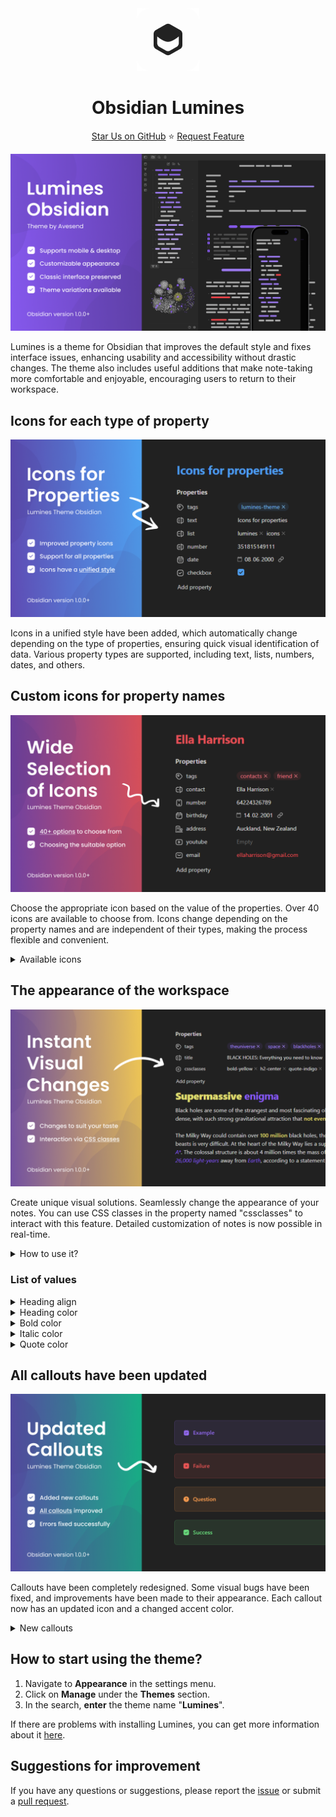 <div align="center"><img src="assets/avesend-favicon.png" alt=""/></div>

<div align="center"><h1>Obsidian Lumines</h1><p><a href="https://github.com/Avesend/obsidian-lumines">Star Us on GitHub</a><span> ⭐️ </span><a href="https://github.com/Avesend/obsidian-lumines/issues">Request Feature</a></p></div>

![](assets/readme-lumines.png)

<div><p>Lumines is a theme for Obsidian that improves the default style and fixes interface issues, enhancing usability and accessibility without drastic changes. The theme also includes useful additions that make note-taking more comfortable and enjoyable, encouraging users to return to their workspace.</p></div>

<h2>Icons for each type of property</h2>

![](assets/readme-cover-1.png)

<div><p>Icons in a unified style have been added, which automatically change depending on the type of properties, ensuring quick visual identification of data. Various property types are supported, including text, lists, numbers, dates, and others.</p></div>

<h2>Custom icons for property names</h2>

![](assets/readme-cover-2.png)

<div><p>Choose the appropriate icon based on the value of the properties. Over 40 icons are available to choose from. Icons change depending on the property names and are independent of their types, making the process flexible and convenient.</p></div>

<details>
   <summary>Available icons</summary>
   <p>
      <ul>
         <li>tags</li>
         <li>time</li>
         <li>cssclasses</li>
         <li>birthday</li>
         <li>save</li>
         <li>lovely</li>
         <li>camera</li>
         <li>radio</li>
         <li>music</li>
         <li>wallet</li>
         <li>note</li>
         <li>number</li>
         <li>city</li>
         <li>address</li>
         <li>passport</li>
         <li>issued</li>
         <li>game</li>
         <li>weight</li>
         <li>ticket</li>
         <li>bankcard</li>
         <li>snils</li>
         <li>socials</li>
         <li>email</li>
         <li>source</li>
         <li>cover</li>
         <li>author</li>
         <li>rating</li>
         <li>year</li>
         <li>link</li>
         <li>timer</li>
         <li>briefcase</li>
         <li>award</li>
         <li>book</li>
         <li>location</li>
         <li>map</li>
         <li>bag</li>
         <li>receipt</li>
         <li>box</li>
         <li>reserve</li>
         <li>key</li>
         <li>youtube</li>
      </ul>
   </p>
</details>

<h2>The appearance of the workspace</h2>

![](assets/readme-cover-3.png)

<div><p>Create unique visual solutions. Seamlessly change the appearance of your notes. You can use CSS classes in the property named "cssclasses" to interact with this feature. Detailed customization of notes is now possible in real-time.</p></div>

<details>
   <summary>How to use it?</summary>
   <p>
      <ol>
         <li>Use the property named "cssclasses".</li>
         <li>Enter the values below individually.</li>
      </ol>
   </p>
</details>

### List of values

<details>
   <summary>Heading align</summary>
   <p>
      <ul>
         <li>h1-center</li>
         <li>h2-center</li>
         <li>h3-center</li>
         <li>h4-center</li>
         <li>h5-center</li>
         <li>h6-center</li>
         <li>h1-end</li>
         <li>h2-end</li>
         <li>h3-end</li>
         <li>h4-end</li>
         <li>h5-end</li>
         <li>h6-end</li>
      </ul>
   </p>
</details>

<details>
   <summary>Heading color</summary>
   <p>
      <ul>
         <li>h1-red</li>
         <li>h2-red</li>
         <li>h3-red</li>
         <li>h4-red</li>
         <li>h5-red</li>
         <li>h6-red</li>
         <li>h1-orange</li>
         <li>h2-orange</li>
         <li>h3-orange</li>
         <li>h4-orange</li>
         <li>h5-orange</li>
         <li>h6-orange</li>
         <li>h1-yellow</li>
         <li>h2-yellow</li>
         <li>h3-yellow</li>
         <li>h4-yellow</li>
         <li>h5-yellow</li>
         <li>h6-yellow</li>
         <li>h1-lime</li>
         <li>h2-lime</li>
         <li>h3-lime</li>
         <li>h4-lime</li>
         <li>h5-lime</li>
         <li>h6-lime</li>
         <li>h1-green</li>
         <li>h2-green</li>
         <li>h3-green</li>
         <li>h4-green</li>
         <li>h5-green</li>
         <li>h6-green</li>
         <li>h1-cyan</li>
         <li>h2-cyan</li>
         <li>h3-cyan</li>
         <li>h4-cyan</li>
         <li>h5-cyan</li>
         <li>h6-cyan</li>
         <li>h1-sky</li>
         <li>h2-sky</li>
         <li>h3-sky</li>
         <li>h4-sky</li>
         <li>h5-sky</li>
         <li>h6-sky</li>
         <li>h1-blue</li>
         <li>h2-blue</li>
         <li>h3-blue</li>
         <li>h4-blue</li>
         <li>h5-blue</li>
         <li>h6-blue</li>
         <li>h1-indigo</li>
         <li>h2-indigo</li>
         <li>h3-indigo</li>
         <li>h4-indigo</li>
         <li>h5-indigo</li>
         <li>h6-indigo</li>
         <li>h1-violet</li>
         <li>h2-violet</li>
         <li>h3-violet</li>
         <li>h4-violet</li>
         <li>h5-violet</li>
         <li>h6-violet</li>
         <li>h1-pink</li>
         <li>h2-pink</li>
         <li>h3-pink</li>
         <li>h4-pink</li>
         <li>h5-pink</li>
         <li>h6-pink</li>
         <li>h1-gray</li>
         <li>h2-gray</li>
         <li>h3-gray</li>
         <li>h4-gray</li>
         <li>h5-gray</li>
         <li>h6-gray</li>
         <li>h1-white</li>
         <li>h2-white</li>
         <li>h3-white</li>
         <li>h4-white</li>
         <li>h5-white</li>
         <li>h6-white</li>
      </ul>
   </p>
</details>

<details>
   <summary>Bold color</summary>
   <p>
      <ul>
         <li>bold-red</li>
         <li>bold-orange</li>
         <li>bold-yellow</li>
         <li>bold-lime</li>
         <li>bold-green</li>
         <li>bold-cyan</li>
         <li>bold-sky</li>
         <li>bold-blue</li>
         <li>bold-indigo</li>
         <li>bold-violet</li>
         <li>bold-pink</li>
         <li>bold-gray</li>
         <li>bold-white</li>
      </ul>
   </p>
</details>

<details>
   <summary>Italic color</summary>
   <p>
      <ul>
         <li>italic-red</li>
         <li>italic-orange</li>
         <li>italic-yellow</li>
         <li>italic-lime</li>
         <li>italic-green</li>
         <li>italic-cyan</li>
         <li>italic-sky</li>
         <li>italic-blue</li>
         <li>italic-indigo</li>
         <li>italic-violet</li>
         <li>italic-pink</li>
         <li>italic-gray</li>
         <li>italic-white</li>
      </ul>
   </p>
</details>

<details>
   <summary>Quote color</summary>
   <p>
      <ul>
         <li>quote-red</li>
         <li>quote-orange</li>
         <li>quote-yellow</li>
         <li>quote-lime</li>
         <li>quote-green</li>
         <li>quote-cyan</li>
         <li>quote-sky</li>
         <li>quote-blue</li>
         <li>quote-indigo</li>
         <li>quote-violet</li>
         <li>quote-pink</li>
         <li>quote-gray</li>
         <li>quote-white</li>
      </ul>
   </p>
</details>

<h2>All callouts have been updated</h2>

![](assets/readme-cover-4.png)

<div><p>Callouts have been completely redesigned. Some visual bugs have been fixed, and improvements have been made to their appearance. Each callout now has an updated icon and a changed accent color.</p></div>

<details>
   <summary>New callouts</summary>
   <p>
      <ul>
         <li>>[!like] Callout</li>
         <li>>[!dislike] Callout</li>
         <li>>[!star] Callout</li>
         <li>>[!image] Callout</li>
         <li>>[!list] Callout</li>
         <li>>[!alert] Callout</li>
         <li>>[!sort] Callout</li>
      </ul>
   </p>
</details>

<h2>How to start using the theme?</h2>
<ol>
   <li>Navigate to <b>Appearance</b> in the settings menu.</li>
   <li>Click on <b>Manage</b> under the <b>Themes</b> section.</li>
   <li>In the search, <b>enter</b> the theme name "<b>Lumines</b>".</li>
</ol>

If there are problems with installing Lumines, you can get more information about it <a href="https://help.obsidian.md/Extending+Obsidian/Themes">here</a>.

<h2>Suggestions for improvement</h2>
If you have any questions or suggestions, please report the <a href="https://github.com/Avesend/obsidian-lumines/issues">issue</a> or submit a <a href="https://github.com/Avesend/obsidian-lumines/pulls">pull request</a>.
